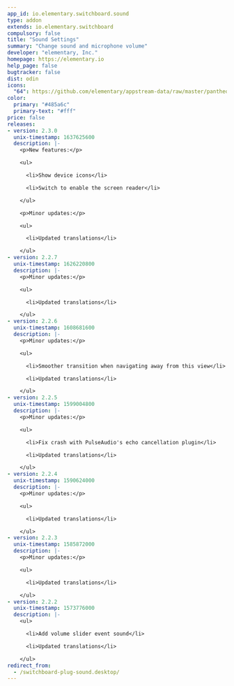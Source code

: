 ```yaml
---
app_id: io.elementary.switchboard.sound
type: addon
extends: io.elementary.switchboard
compulsory: false
title: "Sound Settings"
summary: "Change sound and microphone volume"
developer: "elementary, Inc."
homepage: https://elementary.io
help_page: false
bugtracker: false
dist: odin
icons:
  "64": https://github.com/elementary/appstream-data/raw/master/pantheon-data/main/icons/64x64/switchboard-plug-sound_preferences-desktop-sound.png
color:
  primary: "#485a6c"
  primary-text: "#fff"
price: false
releases:
- version: 2.3.0
  unix-timestamp: 1637625600
  description: |-
    <p>New features:</p>

    <ul>

      <li>Show device icons</li>

      <li>Switch to enable the screen reader</li>

    </ul>

    <p>Minor updates:</p>

    <ul>

      <li>Updated translations</li>

    </ul>
- version: 2.2.7
  unix-timestamp: 1626220800
  description: |-
    <p>Minor updates:</p>

    <ul>

      <li>Updated translations</li>

    </ul>
- version: 2.2.6
  unix-timestamp: 1608681600
  description: |-
    <p>Minor updates:</p>

    <ul>

      <li>Smoother transition when navigating away from this view</li>

      <li>Updated translations</li>

    </ul>
- version: 2.2.5
  unix-timestamp: 1599004800
  description: |-
    <p>Minor updates:</p>

    <ul>

      <li>Fix crash with PulseAudio's echo cancellation plugin</li>

      <li>Updated translations</li>

    </ul>
- version: 2.2.4
  unix-timestamp: 1590624000
  description: |-
    <p>Minor updates:</p>

    <ul>

      <li>Updated translations</li>

    </ul>
- version: 2.2.3
  unix-timestamp: 1585872000
  description: |-
    <p>Minor updates:</p>

    <ul>

      <li>Updated translations</li>

    </ul>
- version: 2.2.2
  unix-timestamp: 1573776000
  description: |-
    <ul>

      <li>Add volume slider event sound</li>

      <li>Updated translations</li>

    </ul>
redirect_from:
  - /switchboard-plug-sound.desktop/
---
```


